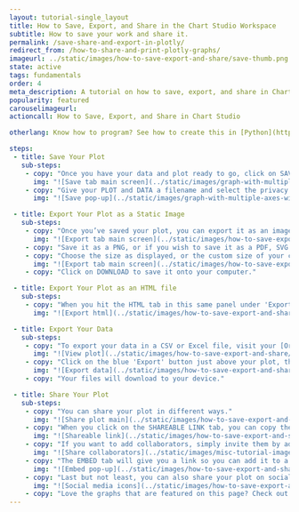 ```yaml
---
layout: tutorial-single_layout
title: How to Save, Export, and Share in the Chart Studio Workspace
subtitle: How to save your work and share it.
permalink: /save-share-and-export-in-plotly/
redirect_from: /how-to-share-and-print-plotly-graphs/
imageurl: ../static/images/how-to-save-export-and-share/save-thumb.png
state: active
tags: fundamentals
order: 4
meta_description: A tutorial on how to save, export, and share in Chart Studio.
popularity: featured
carouselimageurl:
actioncall: How to Save, Export, and Share in Chart Studio

otherlang: Know how to program? See how to create this in [Python](https://plot.ly/python/#static-image-export) or [R](https://plot.ly/r/#static-image-export).

steps:
 - title: Save Your Plot
   sub-steps:
    - copy: "Once you have your data and plot ready to go, click on SAVE on the left-hand side."
      img: "![Save tab main screen](../static/images/graph-with-multiple-axes-with-excel/shared y save main.png)"
    - copy: "Give your PLOT and DATA a filename and select the privacy setting. For more information on how sharing works, including the difference between private, public, and secret sharing, visit [this](http://help.plot.ly/how-sharing-works-in-plotly/) page."
      img: "![Save pop-up](../static/images/graph-with-multiple-axes-with-excel/shared y save popup.png)"

 - title: Export Your Plot as a Static Image
   sub-steps:
    - copy: "Once you’ve saved your plot, you can export it as an image or an HTML file."
      img: "![Export tab main screen](../static/images/how-to-save-export-and-share/Save_Tab_Main_Screen.png)"
    - copy: "Save it as a PNG, or if you wish to save it as a PDF, SVG or ESP, click [here](https://plot.ly/products/cloud/) to upgrade your account. If you want to download the .jpeg version, visit your [Viewplot](http://help.plot.ly/viewplot/) and click on the blue 'Export' at the top right-hand side of your plot and select it in the popup menu."
    - copy: "Choose the size as displayed, or the custom size of your chart."
      img: "![Export tab main screen](../static/images/how-to-save-export-and-share/new export image.png)"
    - copy: "Click on DOWNLOAD to save it onto your computer."

 - title: Export Your Plot as an HTML file
   sub-steps:
    - copy: "When you hit the HTML tab in this same panel under 'Export', you have the option of selecting DOWNLOAD AS ZIP ARCHIVE or DOWNLOAD AS HTML FILE."
      img: "![Export html](../static/images/how-to-save-export-and-share/new html tab.png)"

 - title: Export Your Data
   sub-steps:
    - copy: "To export your data in a CSV or Excel file, visit your [Organize page](https://plot.ly/organize/home). You can also locate it by typing the following on your address bar: 'http://plot.ly/~YOURUSERNAME'. This is your Profile page. Hover over your plot and click VIEW."
      img: "![View plot](../static/images/how-to-save-export-and-share/new view plot.png)"
    - copy: "Click on the blue 'Export' button just above your plot, then select '.csv' or '.xlsx' from the popup menu."
      img: "![Export data](../static/images/how-to-save-export-and-share/export data popup.png)"
    - copy: "Your files will download to your device."

 - title: Share Your Plot
   sub-steps:
    - copy: "You can share your plot in different ways."
      img: "![Share plot main](../static/images/how-to-save-export-and-share/new share main.png)"
    - copy: "When you click on the SHAREABLE LINK tab, you can copy the URL and send it to others so they'll be able to view your plot."
      img: "![Shareable link](../static/images/how-to-save-export-and-share/Shareable_Link.png)"
    - copy: "If you want to add collaborators, simply invite them by adding their information with optional message in the fields, then click ADD. For more information on collaborating, visit [this](http://help.plot.ly/collaborate-in-plotly/) page."
      img: "![Share collaborators](../static/images/misc-tutorial-images/adding collaborators.png)"
    - copy: "The EMBED tab will give you a link so you can add it to a website. You have the option of embedding your plot as an HTML snippet or iframe. For more information on how to embed your plot in a blog or website, click [here](http://help.plot.ly/embed-graphs-in-websites/)."
      img: "![Embed pop-up](../static/images/how-to-save-export-and-share/new embed.gif)"
    - copy: "Last but not least, you can also share your plot on social media! Simply click on the Facebook, Twitter, and Google Plus icons."
      img: "![Social media icons](../static/images/how-to-save-export-and-share/new social media.png)"
    - copy: "Love the graphs that are featured on this page? Check out our [tutorials](http://help.plot.ly/tutorials/#basic) to learn how to create really cool plots!"
---
```

